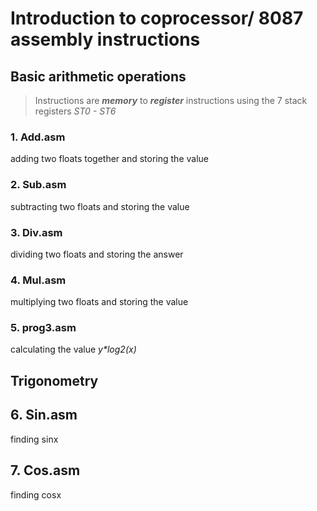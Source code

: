 # Introduction to coprocessor/ 8087 assembly instructions

## Basic arithmetic operations

> Instructions are  **_memory_** to **_register_** instructions using the 7 stack registers _ST0 - ST6_ 
### 1. Add.asm
adding two floats together and storing the value 

### 2. Sub.asm
subtracting two floats and storing the value

### 3. Div.asm
dividing two floats and storing the answer

### 4. Mul.asm
multiplying two floats and storing the value

### 5. prog3.asm
calculating the value _y*log2(x)_

## Trigonometry

## 6. Sin.asm
finding sinx

## 7. Cos.asm
finding cosx


